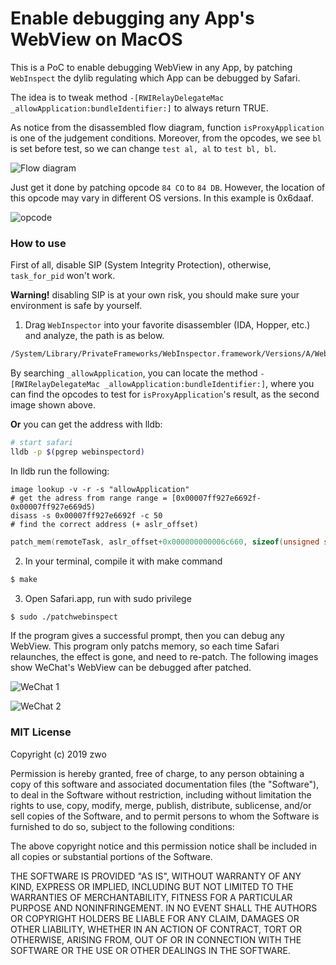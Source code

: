 # Enable debugging any App's WebView on MacOS

This is a PoC to enable debugging WebView in any App, by patching `WebInspect` the dylib regulating which App can be debugged by Safari.

The idea is to tweak method `-[RWIRelayDelegateMac _allowApplication:bundleIdentifier:]` to always return TRUE.

As notice from the disassembled flow diagram, function `isProxyApplication` is one of the judgement conditions. Moreover, from the opcodes, we see `bl` is set before test, so we can change `test al, al` to `test bl, bl`.

![Flow diagram](Image/01.png)

Just get it done by patching opcode `84 CO` to `84 DB`. However, the location of this opcode may vary in different OS versions. In this example is 0x6daaf. 

![opcode](Image/02.png)

### How to use

First of all, disable SIP (System Integrity Protection), otherwise, `task_for_pid` won't work. 

**Warning!** disabling SIP is at your own risk, you should make sure your environment is safe by yourself.
1. Drag `WebInspector` into your favorite disassembler (IDA, Hopper, etc.) and analyze, the path is as below.

```bash
/System/Library/PrivateFrameworks/WebInspector.framework/Versions/A/WebInspector
```
By searching `_allowApplication`, you can locate the method `-[RWIRelayDelegateMac _allowApplication:bundleIdentifier:]`, where you can find the opcodes to test for `isProxyApplication`'s result, as the second image shown above.

**Or** you can get the address with lldb:
```bash
# start safari
lldb -p $(pgrep webinspectord)
```

In lldb run the following:
```
image lookup -v -r -s "allowApplication"
# get the adress from range range = [0x00007ff927e6692f-0x00007ff927e669d5)
disass -s 0x00007ff927e6692f -c 50
# find the correct address (+ aslr_offset)
```
```c
patch_mem(remoteTask, aslr_offset+0x000000000006c660, sizeof(unsigned short), 0xc084, 0xdb84);
```




2. In your terminal, compile it with make command
```bash
$ make
```

3. Open Safari.app, run with sudo privilege
```bash
$ sudo ./patchwebinspect
```

If the program gives a successful prompt, then you can debug any WebView. This program only patchs memory, so each time Safari relaunches, the effect is gone, and need to re-patch. The following images show WeChat's WebView can be debugged after patched.

![WeChat 1](Image/03.jpg)

![WeChat 2](Image/04.jpg)

### MIT License

Copyright (c) 2019 zwo

Permission is hereby granted, free of charge, to any person obtaining a copy
of this software and associated documentation files (the "Software"), to deal
in the Software without restriction, including without limitation the rights
to use, copy, modify, merge, publish, distribute, sublicense, and/or sell
copies of the Software, and to permit persons to whom the Software is
furnished to do so, subject to the following conditions:

The above copyright notice and this permission notice shall be included in all
copies or substantial portions of the Software.

THE SOFTWARE IS PROVIDED "AS IS", WITHOUT WARRANTY OF ANY KIND, EXPRESS OR
IMPLIED, INCLUDING BUT NOT LIMITED TO THE WARRANTIES OF MERCHANTABILITY,
FITNESS FOR A PARTICULAR PURPOSE AND NONINFRINGEMENT. IN NO EVENT SHALL THE
AUTHORS OR COPYRIGHT HOLDERS BE LIABLE FOR ANY CLAIM, DAMAGES OR OTHER
LIABILITY, WHETHER IN AN ACTION OF CONTRACT, TORT OR OTHERWISE, ARISING FROM,
OUT OF OR IN CONNECTION WITH THE SOFTWARE OR THE USE OR OTHER DEALINGS IN THE
SOFTWARE.
